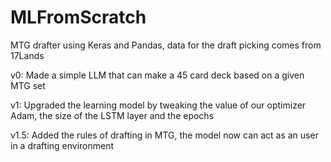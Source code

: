 # MLFromScratch

MTG drafter using Keras and Pandas, data for the draft picking comes from 17Lands 

v0: Made a simple LLM that can make a 45 card deck based on a given MTG set 

v1: Upgraded the learning model by tweaking the value of our optimizer Adam, the size of the LSTM layer and the epochs 

v1.5: Added the rules of drafting in MTG, the model now can act as an user in a drafting environment 
